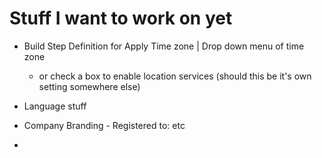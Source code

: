 # Stuff I want to work on yet

- Build Step Definition for Apply Time zone | Drop down menu of time zone
  - or check a box to enable location services (should this be it's own setting somewhere else)

- Language stuff
- Company Branding - Registered to: etc
- 